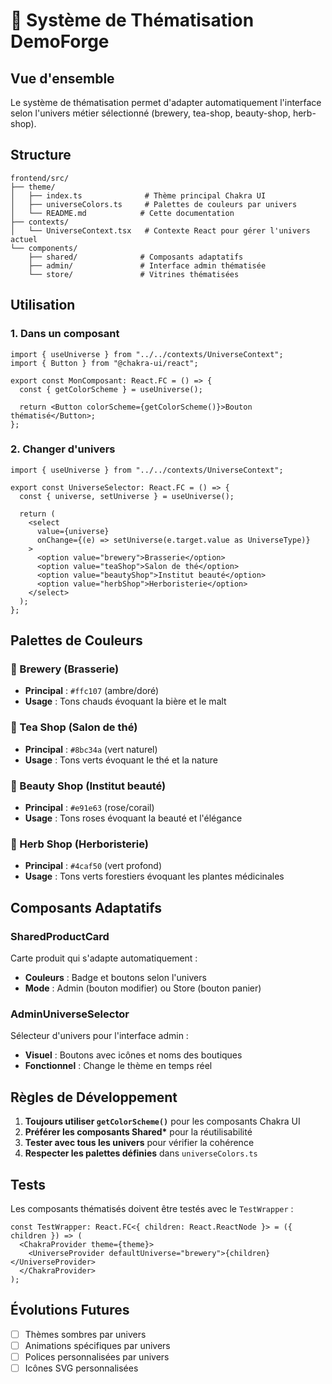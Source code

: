# 🎨 Système de Thématisation DemoForge

## Vue d'ensemble

Le système de thématisation permet d'adapter automatiquement l'interface selon l'univers métier sélectionné (brewery, tea-shop, beauty-shop, herb-shop).

## Structure

```
frontend/src/
├── theme/
│   ├── index.ts              # Thème principal Chakra UI
│   ├── universeColors.ts     # Palettes de couleurs par univers
│   └── README.md            # Cette documentation
├── contexts/
│   └── UniverseContext.tsx   # Contexte React pour gérer l'univers actuel
└── components/
    ├── shared/              # Composants adaptatifs
    ├── admin/               # Interface admin thématisée
    └── store/               # Vitrines thématisées
```

## Utilisation

### 1. Dans un composant

```tsx
import { useUniverse } from "../../contexts/UniverseContext";
import { Button } from "@chakra-ui/react";

export const MonComposant: React.FC = () => {
  const { getColorScheme } = useUniverse();

  return <Button colorScheme={getColorScheme()}>Bouton thématisé</Button>;
};
```

### 2. Changer d'univers

```tsx
import { useUniverse } from "../../contexts/UniverseContext";

export const UniverseSelector: React.FC = () => {
  const { universe, setUniverse } = useUniverse();

  return (
    <select
      value={universe}
      onChange={(e) => setUniverse(e.target.value as UniverseType)}
    >
      <option value="brewery">Brasserie</option>
      <option value="teaShop">Salon de thé</option>
      <option value="beautyShop">Institut beauté</option>
      <option value="herbShop">Herboristerie</option>
    </select>
  );
};
```

## Palettes de Couleurs

### 🍺 Brewery (Brasserie)

- **Principal** : `#ffc107` (ambre/doré)
- **Usage** : Tons chauds évoquant la bière et le malt

### 🍵 Tea Shop (Salon de thé)

- **Principal** : `#8bc34a` (vert naturel)
- **Usage** : Tons verts évoquant le thé et la nature

### 💄 Beauty Shop (Institut beauté)

- **Principal** : `#e91e63` (rose/corail)
- **Usage** : Tons roses évoquant la beauté et l'élégance

### 🌿 Herb Shop (Herboristerie)

- **Principal** : `#4caf50` (vert profond)
- **Usage** : Tons verts forestiers évoquant les plantes médicinales

## Composants Adaptatifs

### SharedProductCard

Carte produit qui s'adapte automatiquement :

- **Couleurs** : Badge et boutons selon l'univers
- **Mode** : Admin (bouton modifier) ou Store (bouton panier)

### AdminUniverseSelector

Sélecteur d'univers pour l'interface admin :

- **Visuel** : Boutons avec icônes et noms des boutiques
- **Fonctionnel** : Change le thème en temps réel

## Règles de Développement

1. **Toujours utiliser `getColorScheme()`** pour les composants Chakra UI
2. **Préférer les composants Shared\*** pour la réutilisabilité
3. **Tester avec tous les univers** pour vérifier la cohérence
4. **Respecter les palettes définies** dans `universeColors.ts`

## Tests

Les composants thématisés doivent être testés avec le `TestWrapper` :

```tsx
const TestWrapper: React.FC<{ children: React.ReactNode }> = ({ children }) => (
  <ChakraProvider theme={theme}>
    <UniverseProvider defaultUniverse="brewery">{children}</UniverseProvider>
  </ChakraProvider>
);
```

## Évolutions Futures

- [ ] Thèmes sombres par univers
- [ ] Animations spécifiques par univers
- [ ] Polices personnalisées par univers
- [ ] Icônes SVG personnalisées
